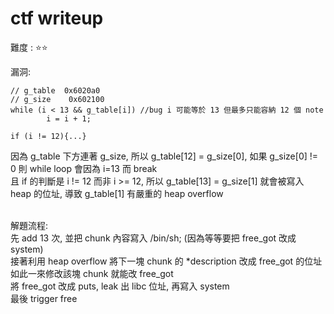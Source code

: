 # ctf writeup

難度 :  :star::star:
  

漏洞: <br>
```c=
// g_table  0x6020a0
// g_size    0x602100
while (i < 13 && g_table[i]) //bug i 可能等於 13 但最多只能容納 12 個 note
        i = i + 1;
        
if (i != 12){...}
```
因為 g_table 下方連著 g_size, 所以 g_table[12] = g_size[0], 如果 g_size[0] != 0 則 while loop 會因為 i=13 而 break <br>
且 if 的判斷是 i != 12 而非 i >= 12, 所以 g_table[13] = g_size[1] 就會被寫入 heap 的位址, 導致 g_table[1] 有嚴重的 heap overflow
<br><br>
    

解題流程: <br>
先 add 13 次, 並把 chunk 內容寫入 /bin/sh; (因為等等要把 free_got 改成 system) <br>
接著利用 heap overflow 將下一塊 chunk 的 \*description 改成 free_got 的位址 <br>
如此一來修改該塊 chunk 就能改 free_got <br>
將 free_got 改成 puts, leak 出 libc 位址, 再寫入 system <br>
最後 trigger free <br>


<br>
